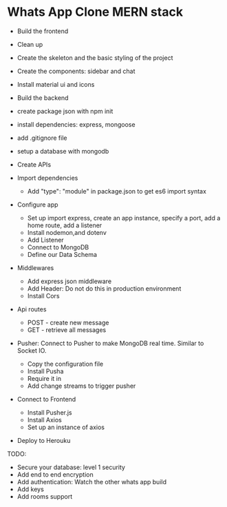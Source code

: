 # Whats App Clone MERN stack

- Build the frontend

- Clean up
- Create the skeleton and the basic styling of the project
- Create the components: sidebar and chat
- Install material ui and icons

- Build the backend

- create package json with npm init
- install dependencies: express, mongoose
- add .gitignore file
- setup a database with mongodb

- Create APIs

- Import dependencies
  - Add "type": "module" in package.json to get es6 import syntax
- Configure app
  - Set up import express, create an app instance, specify a port, add a home route, add a listener
  - Install nodemon,and dotenv
  - Add Listener
  - Connect to MongoDB
  - Define our Data Schema
- Middlewares
  - Add express json middleware
  - Add Header: Do not do this in production environment
  - Install Cors
- Api routes

  - POST - create new message
  - GET - retrieve all messages

- Pusher: Connect to Pusher to make MongoDB real time. Similar to Socket IO.
  - Copy the configuration file
  - Install Pusha
  - Require it in
  - Add change streams to trigger pusher
- Connect to Frontend

  - Install Pusher.js
  - Install Axios
  - Set up an instance of axios

- Deploy to Herouku

TODO:

- Secure your database: level 1 security
- Add end to end encryption
- Add authentication: Watch the other whats app build
- Add keys
- Add rooms support
